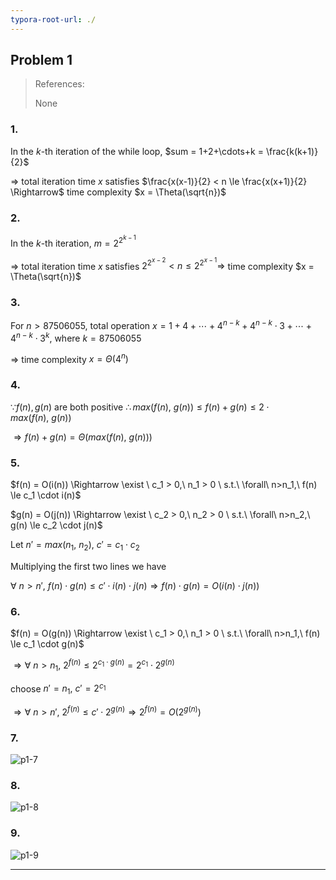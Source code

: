 ```yaml
---
typora-root-url: ./
---
```


## Problem 1

> References:
>
> None

### 1.

In the $k$-th iteration of the while loop, $sum = 1+2+\cdots+k = \frac{k(k+1)}{2}$

$\Rightarrow$ total iteration time $x$ satisfies $\frac{x(x-1)}{2} < n \le \frac{x(x+1)}{2} \Rightarrow$ time complexity $x = \Theta(\sqrt{n})$

### 2.

In the $k$-th iteration, $m = 2^{2^{k-1}}$

$\Rightarrow$ total iteration time $x$ satisfies $2^{2^{x-2}} < n \le 2^{2^{x-1}} \Rightarrow$ time complexity $x = \Theta(\sqrt{n})$

### 3.

For $n > 87506055$, total operation $x = 1+4+\cdots+4^{n-k}+4^{n-k}\cdot3+\cdots+4^{n-k}\cdot3^k$, where $k=87506055$

$\Rightarrow$ time complexity $x = \Theta(4^n)$

### 4.

$\because f(n), g(n)$ are both positive $\therefore max(f(n),\ g(n)) \le f(n)+g(n) \le 2\cdot max(f(n),\ g(n))$

$\Rightarrow f(n)+g(n) = \Theta(max(f(n),\ g(n)))$

### 5.

$f(n) = O(i(n)) \Rightarrow \exist \ c_1 > 0,\ n_1 > 0 \ s.t.\ \forall\ n>n_1,\ f(n) \le c_1 \cdot i(n)$

$g(n) = O(j(n)) \Rightarrow \exist \ c_2 > 0,\ n_2 > 0 \ s.t.\ \forall\ n>n_2,\ g(n) \le c_2 \cdot j(n)$

Let $n' = max(n_1,\ n_2),\ c' = c_1 \cdot c_2$

Multiplying the first two lines we have 

$\forall\ n>n',\ f(n) \cdot g(n) \le c' \cdot i(n) \cdot j(n) \Rightarrow f(n) \cdot g(n) = O(i(n) \cdot j(n))$

### 6.

$f(n) = O(g(n)) \Rightarrow \exist \ c_1 > 0,\ n_1 > 0 \ s.t.\ \forall\ n>n_1,\ f(n) \le c_1 \cdot g(n)$

$\Rightarrow \forall\ n > n_1,\ 2^{f(n)} \le 2^{c_1 \cdot g(n)} = 2^{c_1} \cdot 2^{g(n)}$

choose $n'=n_1,\ c'=2^{c_1}$

$\Rightarrow \forall\ n > n',\ 2^{f(n)} \le c' \cdot 2^{g(n)} \Rightarrow 2^{f(n)} = O(2^{g(n)})$

### 7.

![p1-7](/p1-7.jpg)

### 8.

![p1-8](/p1-8.jpg)

### 9.

![p1-9](/p1-9.jpg)

---







